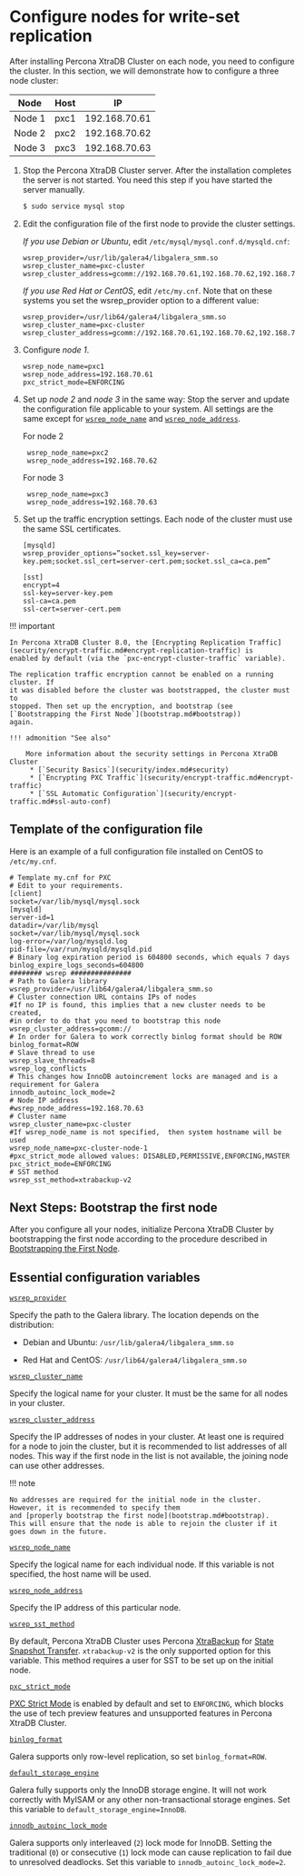 # Configure nodes for write-set replication

After installing Percona XtraDB Cluster on each node, you need to configure the cluster.
In this section, we will demonstrate how to configure a three node cluster:

| Node | Host | IP |
| ---- | ---- | -- |
| Node 1 | pxc1 | 192.168.70.61 |
| Node 2 | pxc2 | 192.168.70.62 |
| Node 3 | pxc3 | 192.168.70.63 |

1. Stop the Percona XtraDB Cluster server. After the installation completes the server is not started. You need this step if you have started the server manually.

    ```{.bash data-prompt="$"}
    $ sudo service mysql stop
    ```

2. Edit the configuration file of the first node to provide the cluster settings.

    *If you use Debian or Ubuntu*, edit `/etc/mysql/mysql.conf.d/mysqld.cnf`:

    ```shell
    wsrep_provider=/usr/lib/galera4/libgalera_smm.so
    wsrep_cluster_name=pxc-cluster
    wsrep_cluster_address=gcomm://192.168.70.61,192.168.70.62,192.168.70.63
    ```

    *If you use Red Hat or CentOS*, edit `/etc/my.cnf`. Note that on these systems you set
    the wsrep_provider option to a different value:

    ```shell
    wsrep_provider=/usr/lib64/galera4/libgalera_smm.so
    wsrep_cluster_name=pxc-cluster
    wsrep_cluster_address=gcomm://192.168.70.61,192.168.70.62,192.168.70.63
    ```

3. Configure *node 1*.

    ```shell
    wsrep_node_name=pxc1
    wsrep_node_address=192.168.70.61
    pxc_strict_mode=ENFORCING
    ```

4. Set up *node 2* and *node 3* in the same way: Stop the server and update the configuration file applicable to your system. All settings are the same except for [`wsrep_node_name`](wsrep-system-index.md#wsrep_node_name) and [`wsrep_node_address`](wsrep-system-index.md#wsrep_node_address).

    For node 2

        wsrep_node_name=pxc2
        wsrep_node_address=192.168.70.62

    For node 3

        wsrep_node_name=pxc3
        wsrep_node_address=192.168.70.63

5. Set up the traffic encryption settings. Each node of the cluster must use the same SSL certificates.

    ```shell
    [mysqld]
    wsrep_provider_options=”socket.ssl_key=server-key.pem;socket.ssl_cert=server-cert.pem;socket.ssl_ca=ca.pem”

    [sst]
    encrypt=4
    ssl-key=server-key.pem
    ssl-ca=ca.pem
    ssl-cert=server-cert.pem
    ```

!!! important

    In Percona XtraDB Cluster 8.0, the [Encrypting Replication Traffic](security/encrypt-traffic.md#encrypt-replication-traffic) is
    enabled by default (via the `pxc-encrypt-cluster-traffic` variable).

    The replication traffic encryption cannot be enabled on a running cluster. If
    it was disabled before the cluster was bootstrapped, the cluster must to
    stopped. Then set up the encryption, and bootstrap (see [`Bootstrapping the First Node`](bootstrap.md#bootstrap))
    again.

    !!! admonition "See also"

        More information about the security settings in Percona XtraDB Cluster
         * [`Security Basics`](security/index.md#security)
	     * [`Encrypting PXC Traffic`](security/encrypt-traffic.md#encrypt-traffic)
	     * [`SSL Automatic Configuration`](security/encrypt-traffic.md#ssl-auto-conf)


## Template of the configuration file

Here is an example of a full configuration file installed on CentOS to
`/etc/my.cnf`.

```text
# Template my.cnf for PXC
# Edit to your requirements.
[client]
socket=/var/lib/mysql/mysql.sock
[mysqld]
server-id=1
datadir=/var/lib/mysql
socket=/var/lib/mysql/mysql.sock
log-error=/var/log/mysqld.log
pid-file=/var/run/mysqld/mysqld.pid
# Binary log expiration period is 604800 seconds, which equals 7 days
binlog_expire_logs_seconds=604800
######## wsrep ###############
# Path to Galera library
wsrep_provider=/usr/lib64/galera4/libgalera_smm.so
# Cluster connection URL contains IPs of nodes
#If no IP is found, this implies that a new cluster needs to be created,
#in order to do that you need to bootstrap this node
wsrep_cluster_address=gcomm://
# In order for Galera to work correctly binlog format should be ROW
binlog_format=ROW
# Slave thread to use
wsrep_slave_threads=8
wsrep_log_conflicts
# This changes how InnoDB autoincrement locks are managed and is a requirement for Galera
innodb_autoinc_lock_mode=2
# Node IP address
#wsrep_node_address=192.168.70.63
# Cluster name
wsrep_cluster_name=pxc-cluster
#If wsrep_node_name is not specified,  then system hostname will be used
wsrep_node_name=pxc-cluster-node-1
#pxc_strict_mode allowed values: DISABLED,PERMISSIVE,ENFORCING,MASTER
pxc_strict_mode=ENFORCING
# SST method
wsrep_sst_method=xtrabackup-v2
```

## Next Steps: Bootstrap the first node

After you configure all your nodes, initialize Percona XtraDB Cluster by bootstrapping the first
node according to the procedure described in [Bootstrapping the First Node](bootstrap.md#bootstrap).

## Essential configuration variables

[`wsrep_provider`](wsrep-system-index.md#wsrep_provider)

Specify the path to the Galera library. The location depends on the distribution:

* Debian and Ubuntu: `/usr/lib/galera4/libgalera_smm.so`

* Red Hat and CentOS: `/usr/lib64/galera4/libgalera_smm.so`

[`wsrep_cluster_name`](wsrep-system-index.md#wsrep_cluster_name)

Specify the logical name for your cluster.
It must be the same for all nodes in your cluster.

[`wsrep_cluster_address`](wsrep-system-index.md#wsrep_cluster_address)

Specify the IP addresses of nodes in your cluster.
At least one is required for a node to join the cluster,
but it is recommended to list addresses of all nodes.
This way if the first node in the list is not available,
the joining node can use other addresses.

!!! note

    No addresses are required for the initial node in the cluster.
    However, it is recommended to specify them
    and [properly bootstrap the first node](bootstrap.md#bootstrap).
    This will ensure that the node is able to rejoin the cluster if it goes down in the future.

[`wsrep_node_name`](wsrep-system-index.md#wsrep_node_name)

Specify the logical name for each individual node.
If this variable is not specified, the host name will be used.

[`wsrep_node_address`](wsrep-system-index.md#wsrep_node_address)

Specify the IP address of this particular node.

[`wsrep_sst_method`](wsrep-system-index.md#wsrep_sst_method)

By default, Percona XtraDB Cluster uses Percona [XtraBackup](https://www.percona.com/software/mysql-database/percona-xtrabackup) for [State Snapshot Transfer](glossary.md#sst). `xtrabackup-v2` is the only supported option for this variable.
This method requires a user for SST to be set up on the initial node.

[`pxc_strict_mode`](wsrep-system-index.md#pxc_strict_mode)

[PXC Strict Mode](features/pxc-strict-mode.md#pxc-strict-mode) is enabled by default and set to `ENFORCING`, which blocks the use of tech preview features and unsupported features in Percona XtraDB Cluster.

[`binlog_format`](https://dev.mysql.com/doc/refman/8.0/en/replication-options-binary-log.html#sysvar_binlog_format)

Galera supports only row-level replication, so set `binlog_format=ROW`.

[`default_storage_engine`](https://dev.mysql.com/doc/refman/8.0/en/server-system-variables.html#sysvar_default_storage_engine)

Galera fully supports only the InnoDB storage engine.
It will not work correctly with MyISAM
or any other non-transactional storage engines.
Set this variable to `default_storage_engine=InnoDB`.

[`innodb_autoinc_lock_mode`](https://dev.mysql.com/doc/refman/8.0/en/innodb-parameters.html#sysvar_innodb_autoinc_lock_mode)

Galera supports only interleaved (`2`) lock mode for InnoDB.
Setting the traditional (`0`) or consecutive (`1`) lock mode
can cause replication to fail due to unresolved deadlocks.
Set this variable to `innodb_autoinc_lock_mode=2`.

